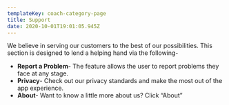 ```yaml
---
templateKey: coach-category-page
title: Support
date: 2020-10-01T19:01:05.945Z
---
```

We believe in serving our customers to the best of our possibilities. This section is designed to lend a helping hand via the following-

* **Report a Problem**- The feature allows the user to report problems they face at any stage.
* **Privacy**- Check out our privacy standards and make the most out of the app experience. 
* **About**- Want to know a little more about us? Click “About”
